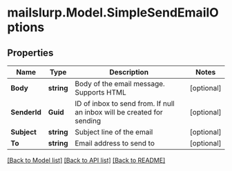# mailslurp.Model.SimpleSendEmailOptions
## Properties

Name | Type | Description | Notes
------------ | ------------- | ------------- | -------------
**Body** | **string** | Body of the email message. Supports HTML | [optional] 
**SenderId** | **Guid** | ID of inbox to send from. If null an inbox will be created for sending | [optional] 
**Subject** | **string** | Subject line of the email | [optional] 
**To** | **string** | Email address to send to | [optional] 

[[Back to Model list]](../README#documentation-for-models) [[Back to API list]](../README#documentation-for-api-endpoints) [[Back to README]](../README)

